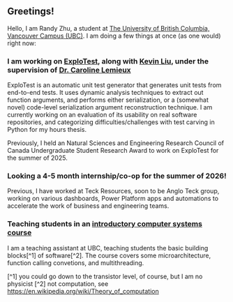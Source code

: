 ## Greetings!

Hello, I am Randy Zhu, a student at [The University of British Columbia, Vancouver Campus (UBC)](https://ubc.ca). I am doing a few things at once (as one would) right now:

### I am working on [ExploTest](https://github.com/kliu04/explotest), along with [Kevin Liu](https://github.com/kliu04), under the supervision of [Dr. Caroline Lemieux](https://www.carolemieux.com/)

ExploTest is an automatic unit test generator that generates unit tests from end-to-end tests. It uses dynamic analysis techniques to extract out function arguments, and performs either serialization, or a (somewhat novel) code-level serialization argument reconstruction technique. I am currently working on an evaluation of its usability on real software repositories, and categorizing difficulties/challenges with test carving in Python for my hours thesis.

Previously, I held an Natural Sciences and Engineering Research Council of Canada Undergraduate Student Research Award to work on ExploTest for the summer of 2025.
  
### Looking a 4-5 month internship/co-op for the summer of 2026!

Previous, I have worked at Teck Resources, soon to be Anglo Teck group, working on various dashboards, Power Platform apps and automations to accelerate the work of business and engineering teams. 

### Teaching students in an [introductory computer systems course](https://vancouver.calendar.ubc.ca/course-descriptions/subject/cpscv)

I am a teaching assistant at UBC, teaching students the basic building blocks[^1] of software[^2]. The course covers some microarchitecture, function calling convetions, and multithreading.

[^1] you could go down to the transistor level, of course, but I am no physicist
[^2] not computation, see https://en.wikipedia.org/wiki/Theory_of_computation
